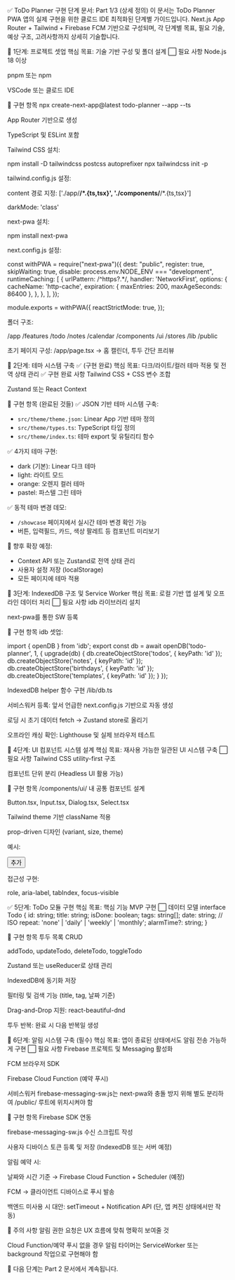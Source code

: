 ✅ ToDo Planner 구현 단계 문서: Part 1/3 (상세 정의)
이 문서는 ToDo Planner PWA 앱의 실제 구현을 위한 클로드 IDE 최적화된 단계별 가이드입니다. Next.js App Router + Tailwind + Firebase FCM 기반으로 구성되며, 각 단계별 목표, 필요 기술, 예상 구조, 고려사항까지 상세히 기술합니다.

🧱 1단계: 프로젝트 셋업
핵심 목표: 기술 기반 구성 및 폴더 설계
⬜ 필요 사항
Node.js 18 이상

pnpm 또는 npm

VSCode 또는 클로드 IDE

🔧 구현 항목
npx create-next-app@latest todo-planner --app --ts

App Router 기반으로 생성

TypeScript 및 ESLint 포함

Tailwind CSS 설치:

npm install -D tailwindcss postcss autoprefixer
npx tailwindcss init -p

tailwind.config.js 설정:

content 경로 지정: ['./app/**/*.{ts,tsx}', './components/**/*.{ts,tsx}']

darkMode: 'class'

next-pwa 설치:

npm install next-pwa

next.config.js 설정:

const withPWA = require("next-pwa")({
dest: "public",
register: true,
skipWaiting: true,
disable: process.env.NODE_ENV === "development",
runtimeCaching: [
{
urlPattern: /^https?.*/,
handler: 'NetworkFirst',
options: {
cacheName: 'http-cache',
expiration: { maxEntries: 200, maxAgeSeconds: 86400 },
},
},
],
});

module.exports = withPWA({
reactStrictMode: true,
});

폴더 구조:

/app
/features
/todo
/notes
/calendar
/components
/ui
/stores
/lib
/public

초기 페이지 구성: /app/page.tsx → 홈 캘린더, 투두 간단 프리뷰

🎨 2단계: 테마 시스템 구축 ✅ (구현 완료)
핵심 목표: 다크/라이트/컬러 테마 적용 및 전역 상태 관리
✅ 구현 완료 사항
Tailwind CSS + CSS 변수 조합

Zustand 또는 React Context

🔧 구현 항목 (완료된 것들)
✅ JSON 기반 테마 시스템 구축:

- `src/theme/theme.json`: Linear App 기반 테마 정의
- `src/theme/types.ts`: TypeScript 타입 정의
- `src/theme/index.ts`: 테마 export 및 유틸리티 함수

✅ 4가지 테마 구현:

- dark (기본): Linear 다크 테마
- light: 라이트 모드
- orange: 오렌지 컬러 테마
- pastel: 파스텔 그린 테마

✅ 동적 테마 변경 데모:

- `/showcase` 페이지에서 실시간 테마 변경 확인 가능
- 버튼, 입력필드, 카드, 색상 팔레트 등 컴포넌트 미리보기

🔄 향후 확장 예정:

- Context API 또는 Zustand로 전역 상태 관리
- 사용자 설정 저장 (localStorage)
- 모든 페이지에 테마 적용

💾 3단계: IndexedDB 구조 및 Service Worker
핵심 목표: 로컬 기반 앱 설계 및 오프라인 데이터 처리
⬜ 필요 사항
idb 라이브러리 설치

next-pwa를 통한 SW 등록

🔧 구현 항목
idb 셋업:

import { openDB } from 'idb';
export const db = await openDB('todo-planner', 1, {
upgrade(db) {
db.createObjectStore('todos', { keyPath: 'id' });
db.createObjectStore('notes', { keyPath: 'id' });
db.createObjectStore('birthdays', { keyPath: 'id' });
db.createObjectStore('templates', { keyPath: 'id' });
}
});

IndexedDB helper 함수 구현 /lib/db.ts

서비스워커 등록: 앞서 언급한 next.config.js 기반으로 자동 생성

로딩 시 초기 데이터 fetch → Zustand store로 올리기

오프라인 캐싱 확인: Lighthouse 및 실제 브라우저 테스트

🧩 4단계: UI 컴포넌트 시스템 설계
핵심 목표: 재사용 가능한 일관된 UI 시스템 구축
⬜ 필요 사항
Tailwind CSS utility-first 구조

컴포넌트 단위 분리 (Headless UI 활용 가능)

🔧 구현 항목
/components/ui/ 내 공통 컴포넌트 설계

Button.tsx, Input.tsx, Dialog.tsx, Select.tsx

Tailwind theme 기반 className 적용

prop-driven 디자인 (variant, size, theme)

예시:

<Button variant="primary" size="sm">추가</Button>

접근성 구현:

role, aria-label, tabIndex, focus-visible

✅ 5단계: ToDo 모듈 구현
핵심 목표: 핵심 기능 MVP 구현
⬜ 데이터 모델
interface Todo {
id: string;
title: string;
isDone: boolean;
tags: string[];
date: string; // ISO
repeat: 'none' | 'daily' | 'weekly' | 'monthly';
alarmTime?: string;
}

🔧 구현 항목
투두 목록 CRUD

addTodo, updateTodo, deleteTodo, toggleTodo

Zustand 또는 useReducer로 상태 관리

IndexedDB에 동기화 저장

필터링 및 검색 기능 (title, tag, 날짜 기준)

Drag-and-Drop 지원: react-beautiful-dnd

투두 반복: 완료 시 다음 반복일 생성

📣 6단계: 알림 시스템 구축 (필수)
핵심 목표: 앱이 종료된 상태에서도 알림 전송 가능하게 구현
⬜ 필요 사항
Firebase 프로젝트 및 Messaging 활성화

FCM 브라우저 SDK

Firebase Cloud Function (예약 푸시)

서비스워커 firebase-messaging-sw.js는 next-pwa와 충돌 방지 위해 별도 분리하여 /public/ 루트에 위치시켜야 함

🔧 구현 항목
Firebase SDK 연동

firebase-messaging-sw.js 수신 스크립트 작성

사용자 디바이스 토큰 등록 및 저장 (IndexedDB 또는 서버 예정)

알림 예약 시:

날짜와 시간 기준 → Firebase Cloud Function + Scheduler (예정)

FCM → 클라이언트 디바이스로 푸시 발송

백엔드 미사용 시 대안: setTimeout + Notification API (단, 앱 켜진 상태에서만 작동)

📍 주의 사항
알림 권한 요청은 UX 흐름에 맞춰 명확히 보여줄 것

Cloud Function/예약 푸시 없을 경우 알림 타이머는 ServiceWorker 또는 background 작업으로 구현해야 함

📎 다음 단계는 Part 2 문서에서 계속됩니다.
